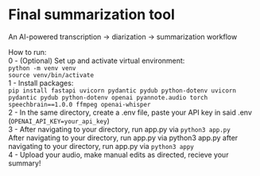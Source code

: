 # Final summarization tool
An AI-powered transcription -> diarization -> summarization workflow

How to run:\
0 - (Optional) Set up and activate virtual environment:\
`python -m venv venv`\
`source venv/bin/activate`\
1 - Install packages:\
`pip install fastapi uvicorn pydantic pydub python-dotenv uvicorn pydantic pydub python-dotenv openai pyannote.audio torch speechbrain==1.0.0 ffmpeg openai-whisper`\
2 - In the same directory, create a .env file, paste your API key in said .env (`OPENAI_API_KEY=your_api_key`)\
3 - After navigating to your directory, run app.py via `python3 app.py`   
After navigating to your directory, run app.py via python3 app.py after navigating to your directory, run app.py via `python3 appy`\
4 - Upload your audio, make manual edits as directed, recieve your summary!
